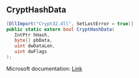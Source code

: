 ## CryptHashData

```csharp
[DllImport("Crypt32.dll", SetLastError = true)]
public static extern bool CryptHashData(
   IntPtr hHash,
   byte[] pbData,
   uint dwDataLen,
   uint dwFlags
);
```

Microsoft documentation: [Link](https://docs.microsoft.com/en-us/windows/win32/api/wincrypt/nf-wincrypt-crypthashdata)
